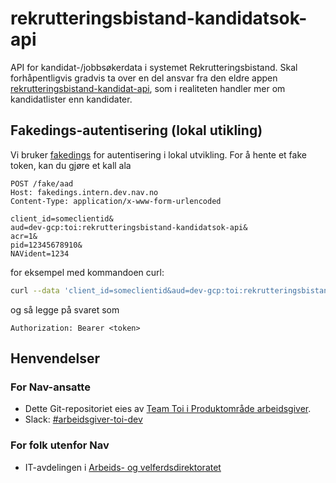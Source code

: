 # rekrutteringsbistand-kandidatsok-api
API for kandidat-/jobbsøkerdata i systemet Rekrutteringsbistand. Skal forhåpentligvis gradvis ta over en del ansvar fra den eldre appen [rekrutteringsbistand-kandidat-api](https://github.com/navikt/rekrutteringsbistand-kandidat-api), som i realiteten handler mer om kandidatlister enn kandidater.

## Fakedings-autentisering (lokal utikling)
Vi bruker [fakedings](https://github.com/navikt/fakedings?tab=readme-ov-file) for autentisering
i lokal utvikling. For å hente et fake token, kan du gjøre et kall ala
```http request
POST /fake/aad
Host: fakedings.intern.dev.nav.no
Content-Type: application/x-www-form-urlencoded

client_id=someclientid&
aud=dev-gcp:toi:rekrutteringsbistand-kandidatsok-api&
acr=1&
pid=12345678910&
NAVident=1234
```
for eksempel med kommandoen curl:
```sh
curl --data 'client_id=someclientid&aud=dev-gcp:toi:rekrutteringsbistand-kandidatsok-api&acr=1&pid=12345678910&NAVident=1234' https://fakedings.intern.dev.nav.no/fake/aad
```
og så legge på svaret som
``` 
Authorization: Bearer <token>
```


## Henvendelser

### For Nav-ansatte
* Dette Git-repositoriet eies av [Team Toi i Produktområde arbeidsgiver](https://teamkatalog.nav.no/team/76f378c5-eb35-42db-9f4d-0e8197be0131).
* Slack: [#arbeidsgiver-toi-dev](https://nav-it.slack.com/archives/C02HTU8DBSR)

### For folk utenfor Nav
* IT-avdelingen i [Arbeids- og velferdsdirektoratet](https://www.nav.no/no/NAV+og+samfunn/Kontakt+NAV/Relatert+informasjon/arbeids-og-velferdsdirektoratet-kontorinformasjon)
